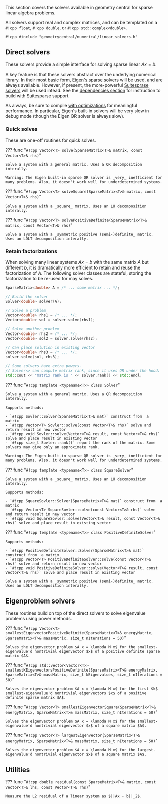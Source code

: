 This section covers the solvers available in geometry central for sparse linear algebra problems.

All solvers support real and complex matrices, and can be templated on a `#!cpp float`, `#!cpp double`, or `#!cpp std::complex<double>`.

`#!cpp #include "geometrycentral/numerical/linear_solvers.h"`

## Direct solvers

These solvers provide a simple interface for solving sparse linear $Ax = b$. 

A key feature is that these solvers abstract over the underlying numerical library. In their most basic form, [Eigen's sparse solvers](https://eigen.tuxfamily.org/dox/group__TopicSparseSystems.html) will be used, and are always available. However, if present, the more-powerful [Suitesprase solvers](http://faculty.cse.tamu.edu/davis/suitesparse.html) will be used intead. See the [dependencies section](../../build/dependencies/#suitesparse) for instruction to build with Suitesparse support.

As always, be sure to compile [with optimizations](../../build/build/#compiling-with-optimizations) for meaningful performance. In particular, Eigen's built-in solvers will be very slow in debug mode (though the Eigen QR solver is always slow).

### Quick solves

These are one-off routines for quick solves.

??? func "`#!cpp Vector<T> solve(SparseMatrix<T>& matrix, const Vector<T>& rhs)`"

    Solve a system with a general matrix. Uses a QR decomposition interally.

    Warning: The Eigen built-in sparse QR solver is _very_ inefficient for many problems. Also, it doesn't work well for underdetermined systems.


??? func "`#!cpp Vector<T> solveSquare(SparseMatrix<T>& matrix, const Vector<T>& rhs)`"
    
    Solve a system with a _square_ matrix. Uses an LU decomposition interally.


??? func "`#!cpp Vector<T> solvePositiveDefinite(SparseMatrix<T>& matrix, const Vector<T>& rhs)`"

    Solve a system with a _symmetric positive (semi-)definite_ matrix. Uses an LDLT decomposition interally.


### Retain factorizations

When solving many linear systems $Ax=b$ with the same matrix $A$ but different $b$, it is dramatically more efficient to retain and reuse the factorization of $A$. The following solver classes are stateful, storing the factorization to be re-used for may solves.

```cpp
SparseMatrix<double> A = /* ... some matrix ... */;

// Build the solver
Solver<double> solver(A);

// Solve a problem
Vector<double> rhs1 = /* ... */;
Vector<double> sol = solver.solve(rhs1);

// Solve another problem
Vector<double> rhs2 = /* ... */;
Vector<double> sol2 = solver.solve(rhs2);

// Can place solution in existing vector
Vector<double> rhs3 = /* ... */;
solver.solve(sol, rhs3);

// Some solvers have extra powers.
// Solver<> can compute matrix rank, since it uses QR under the hood.
std::cout << "matrix rank is " << solver.rank() << std::endl;
```

??? func "`#!cpp template <typename<T>> class Solver`"
    
    Solve a system with a general matrix. Uses a QR decomposition interally.

    Supports methods:

    - `#!cpp Sovler::Solver(SparseMatrix<T>& mat)` construct from  a matrix
    - `#!cpp Vector<T> Sovler::solve(const Vector<T>& rhs)` solve and return result in new vector
    - `#!cpp void Sovler::solve(Vector<T>& result, const Vector<T>& rhs)` solve and place result in existing vector
    - `#!cpp size_t Sovler::rank()` report the rank of the matrix. Some solvers may give only an approximate rank.

    Warning: The Eigen built-in sparse QR solver is _very_ inefficient for many problems. Also, it doesn't work well for underdetermined systems.

??? func "`#!cpp template <typename<T>> class SquareSolver`"
    
    Solve a system with a _square_ matrix. Uses an LU decomposition interally.
    
    Supports methods:

    - `#!cpp SquareSovler::Solver(SparseMatrix<T>& mat)` construct from  a matrix
    - `#!cpp Vector<T> SquareSovler::solve(const Vector<T>& rhs)` solve and return result in new vector
    - `#!cpp void SquareSovler::solve(Vector<T>& result, const Vector<T>& rhs)` solve and place result in existing vector

??? func "`#!cpp template <typename<T>> class PositiveDefiniteSolver`"
    
    Supports methods:

    - `#!cpp PositiveDefiniteSolver::Solver(SparseMatrix<T>& mat)` construct from  a matrix
    - `#!cpp Vector<T> PositiveDefiniteSolver::solve(const Vector<T>& rhs)` solve and return result in new vector
    - `#!cpp void PositiveDefiniteSolver::solve(Vector<T>& result, const Vector<T>& rhs)` solve and place result in existing vector
    
    Solve a system with a _symmetric positive (semi-)definite_ matrix. Uses an LDLT decomposition interally.



## Eigenproblem solvers

These routines build on top of the direct solvers to solve eigenvalue problems using power methods.

??? func "`#!cpp Vector<T> smallestEigenvectorPositiveDefinite(SparseMatrix<T>& energyMatrix, SparseMatrix<T>& massMatrix, size_t nIterations = 50)`"

    Solves the eigenvector problem $A x = \lambda M x$ for the smallest-eigenvalue'd nontrivial eigenvector $x$ of a positive definite sparse matrix $A$.


??? func "`#!cpp std::vector<Vector<T>> smallestKEigenvectorsPositiveDefinite(SparseMatrix<T>& energyMatrix, SparseMatrix<T>& massMatrix, size_t kEigenvalues, size_t nIterations = 50)`"

    Solves the eigenvector problem $A x = \lambda M x$ for the first $k$ smallest-eigenvalue'd nontrivial eigenvectors $x$ of a positive definite sparse matrix $A$.


??? func "`#!cpp Vector<T> smallestEigenvectorSquare(SparseMatrix<T>& energyMatrix, SparseMatrix<T>& massMatrix, size_t nIterations = 50)`"
    
    Solves the eigenvector problem $A x = \lambda M x$ for the smallest-eigenvalue'd nontrivial eigenvector $x$ of a square matrix $A$.


??? func "`#!cpp Vector<T> largestEigenvector(SparseMatrix<T>& energyMatrix, SparseMatrix<T>& massMatrix, size_t nIterations = 50)`"

    Solves the eigenvector problem $A x = \lambda M x$ for the largest-eigenvalue'd nontrivial eigenvector $x$ of a square matrix $A$.


## Utilities

??? func "`#!cpp double residual(const SparseMatrix<T>& matrix, const Vector<T>& lhs, const Vector<T>& rhs)`"

    Measure the L2 residual of a linear system as $||Ax - b||_2$.


